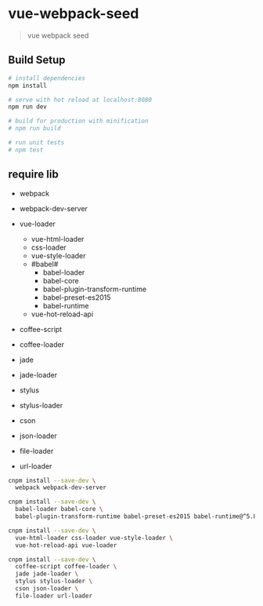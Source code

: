 # vue-webpack-seed

> vue webpack seed

## Build Setup

``` bash
# install dependencies
npm install

# serve with hot reload at localhost:8080
npm run dev

# build for production with minification
# npm run build

# run unit tests
# npm test
```
## require lib

* webpack
* webpack-dev-server

* vue-loader
  * vue-html-loader
  * css-loader
  <!-- * style-loader -->
  * vue-style-loader
  * \#babel\#
    * babel-loader
    * babel-core
    * babel-plugin-transform-runtime
    * babel-preset-es2015
    * babel-runtime
  * vue-hot-reload-api

<!-- * template-html-loader -->
<!-- * html-webpack-plugin -->

* coffee-script
* coffee-loader

* jade
* jade-loader

* stylus
* stylus-loader

* cson
* json-loader

* file-loader
* url-loader

<!-- * inject-loader -->

``` bash
cnpm install --save-dev \
  webpack webpack-dev-server

cnpm install --save-dev \
  babel-loader babel-core \
  babel-plugin-transform-runtime babel-preset-es2015 babel-runtime@^5.8.0

cnpm install --save-dev \
  vue-html-loader css-loader vue-style-loader \
  vue-hot-reload-api vue-loader

cnpm install --save-dev \
  coffee-script coffee-loader \
  jade jade-loader \
  stylus stylus-loader \
  cson json-loader \
  file-loader url-loader
```
